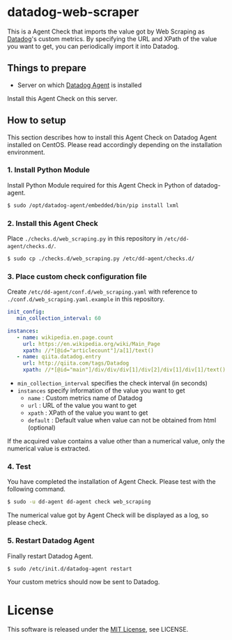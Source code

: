 # datadog-web-scraper

This is a Agent Check that imports the value got by Web Scraping as [Datadog](https://www.datadoghq.com/)'s custom metrics.
By specifying the URL and XPath of the value you want to get, you can periodically import it into Datadog.

## Things to prepare

- Server on which [Datadog Agent](http://docs.datadoghq.com/guides/basic_agent_usage/) is installed

Install this Agent Check on this server.

## How to setup

This section describes how to install this Agent Check on Datadog Agent installed on CentOS.
Please read accordingly depending on the installation environment.

### 1. Install Python Module

Install Python Module required for this Agent Check in Python of datadog-agent.

```bash
$ sudo /opt/datadog-agent/embedded/bin/pip install lxml
```

### 2. Install this Agent Check

Place `./checks.d/web_scraping.py` in this repository in `/etc/dd-agent/checks.d/`.

```bash
$ sudo cp ./checks.d/web_scraping.py /etc/dd-agent/checks.d/
```

### 3. Place custom check configuration file

Create `/etc/dd-agent/conf.d/web_scraping.yaml` with reference to `./conf.d/web_scraping.yaml.example` in this repository.

```yaml
init_config:
   min_collection_interval: 60

instances:
   - name: wikipedia.en.page.count
     url: https://en.wikipedia.org/wiki/Main_Page
     xpath: //*[@id="articlecount"]/a[1]/text()
   - name: qiita.datadog.entry
     url: http://qiita.com/tags/Datadog
     xpath: //*[@id="main"]/div/div/div[1]/div[2]/div[1]/div[1]/text()
```

- `min_collection_interval` specifies the check interval (in seconds)
- `instances` specify information of the value you want to get
  - `name` : Custom metrics name of Datadog
  - `url` : URL of the value you want to get
  - `xpath` : XPath of the value you want to get
  - `default` : Default value when value can not be obtained from html (optional)

If the acquired value contains a value other than a numerical value, only the numerical value is extracted.

### 4. Test
You have completed the installation of Agent Check.
Please test with the following command.

```bash
$ sudo -u dd-agent dd-agent check web_scraping
```

The numerical value got by Agent Check will be displayed as a log, so please check.

### 5. Restart Datadog Agent
Finally restart Datadog Agent.

```bash
$ sudo /etc/init.d/datadog-agent restart
```

Your custom metrics should now be sent to Datadog.

# License

This software is released under the [MIT License](http://opensource.org/licenses/MIT), see LICENSE.


